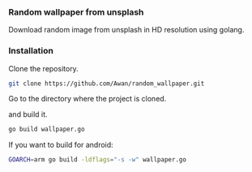 ### Random wallpaper from unsplash

Download random image from unsplash in HD resolution using golang. 

### Installation

Clone the repository. 

```bash
git clone https://github.com/Awan/random_wallpaper.git
```

Go to the directory where the project is cloned. 

and build it.

```bash
go build wallpaper.go
```

If you want to build for android:

```bash
GOARCH=arm go build -ldflags="-s -w" wallpaper.go
```
